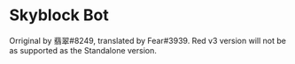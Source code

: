 # Skyblock Bot
Orriginal by 翡翠#8249, translated by Fear#3939. Red v3 version will not be as supported as the Standalone version.
